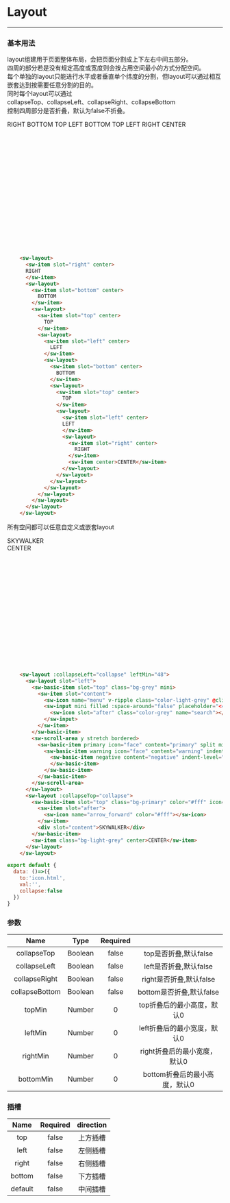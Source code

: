 # Layout
---
### 基本用法

layout组建用于页面整体布局，会把页面分割成上下左右中间五部分。<br/>
四周的部分若是没有规定高度或宽度则会按占用空间最小的方式分配空间。<br/>
每个单独的layout只能进行水平或者垂直单个纬度的分割，但layout可以通过相互嵌套达到按需要任意分割的目的。<br/>
同时每个layout可以通过<br/>
collapseTop、collapseLeft、collapseRight、collapseBottom<br/>
控制四周部分是否折叠，默认为false不折叠。

<common-decorator>
  <div style="width:600px;height:300px">
    <sw-layout>
      <sw-item slot="right" class="bg-warning" center style="width:100%;height:100%">
      RIGHT
      </sw-item>
      <sw-layout>
        <sw-item slot="bottom" class="bg-negative" center>
          BOTTOM
        </sw-item>
        <sw-layout>
          <sw-item slot="top" class="bg-positive" center>
            TOP
          </sw-item>
          <sw-layout>
            <sw-item slot="left" class="bg-grey" center style="width:100%;height:100%">
              LEFT
            </sw-item>
            <sw-layout>
              <sw-item slot="bottom" class="bg-positive" center>
                BOTTOM
              </sw-item>
              <sw-layout>
                <sw-item slot="top" class="bg-negative" center>
                  TOP
                </sw-item>
                <sw-layout>
                  <sw-item slot="left" class="bg-warning" center style="width:100%;height:100%">
                  LEFT
                  </sw-item>
                  <sw-layout>
                    <sw-item slot="right" class="bg-grey" center style="width:100%;height:100%">
                      RIGHT
                    </sw-item>
                    <sw-item class="bg-light-grey" center style="width:100%;height:100%">CENTER</sw-item>
                  </sw-layout>
                </sw-layout>
              </sw-layout>
            </sw-layout>
          </sw-layout>
        </sw-layout>
      </sw-layout>
    </sw-layout>
  </div>
</common-decorator>

``` html
    <sw-layout>
      <sw-item slot="right" center>
      RIGHT
      </sw-item>
      <sw-layout>
        <sw-item slot="bottom" center>
          BOTTOM
        </sw-item>
        <sw-layout>
          <sw-item slot="top" center>
            TOP
          </sw-item>
          <sw-layout>
            <sw-item slot="left" center>
              LEFT
            </sw-item>
            <sw-layout>
              <sw-item slot="bottom" center>
                BOTTOM
              </sw-item>
              <sw-layout>
                <sw-item slot="top" center>
                  TOP
                </sw-item>
                <sw-layout>
                  <sw-item slot="left" center>
                  LEFT
                  </sw-item>
                  <sw-layout>
                    <sw-item slot="right" center>
                      RIGHT
                    </sw-item>
                    <sw-item center>CENTER</sw-item>
                  </sw-layout>
                </sw-layout>
              </sw-layout>
            </sw-layout>
          </sw-layout>
        </sw-layout>
      </sw-layout>
    </sw-layout>
```
所有空间都可以任意自定义或嵌套layout

<common-decorator>
  <div style="width:600px;height:300px">
    <sw-layout :collapseLeft="collapse" leftMin="48" class="border-light-grey right">
      <sw-layout slot="left">
        <sw-basic-item slot="top" class="bg-grey" mini>
          <sw-item slot="content">
            <sw-icon name="menu" style="margin-right:12px;cursor:pointer" v-ripple class="color-light-grey" @click="collapse=!collapse"></sw-icon>
            <sw-input mini filled :space-around="false" placeholder="<=try it" v-model="val">
              <sw-icon slot="after" class="color-grey" name="search"></sw-icon>
            </sw-input>
          </sw-item>
        </sw-basic-item>
        <sw-scroll-area y stretch>
          <sw-basic-item primary icon="face" content="primary" split mini mask>
            <sw-basic-item warning icon="face" content="warning" indent-level="3" mini split mask>
              <sw-basic-item negative content="negative" indent-level="6" mini split mask :sub="items">
              </sw-basic-item>
            </sw-basic-item>
          </sw-basic-item>
        </sw-scroll-area>
      </sw-layout>
      <sw-layout :collapseTop="collapse">
        <sw-basic-item slot="top" class="bg-primary" color="#fff" icon="fingerprint" mini>
          <sw-item slot="after">
            <sw-icon name="arrow_forward" color="#fff"></sw-icon>
          </sw-item>
          <div slot="content">SKYWALKER</div>
        </sw-basic-item>
        <sw-item class="bg-light-grey" center style="width:100%;height:100%">CENTER</sw-item>
      </sw-layout>
    </sw-layout>
  </div>
</common-decorator>

<script>
export default {
  data: ()=>({
    to:'icon.html',
    val:'',
    collapse:false
  }),
  computed:{
    items(){
      let res = []

      for(let i of ['1','2','3','4','5']){
        res.push({
          content:i,
          callback:(e)=>{
            console.log(e,i)
          }
          })
      }
      return res
    }
  },
  methods:{
    clickFn(e){
      console.log(e)
    }
  }
}
</script>

``` html
    <sw-layout :collapseLeft="collapse" leftMin="48">
      <sw-layout slot="left">
        <sw-basic-item slot="top" class="bg-grey" mini>
          <sw-item slot="content">
            <sw-icon name="menu" v-ripple class="color-light-grey" @click="collapse=!collapse"></sw-icon>
            <sw-input mini filled :space-around="false" placeholder="<=try it" v-model="val">
              <sw-icon slot="after" class="color-grey" name="search"></sw-icon>
            </sw-input>
          </sw-item>
        </sw-basic-item>
        <sw-scroll-area y stretch bordered>
          <sw-basic-item primary icon="face" content="primary" split mini mask>
            <sw-basic-item warning icon="face" content="warning" indent-level="3" mini split mask>
              <sw-basic-item negative content="negative" indent-level="6" mini split mask :sub="items">
              </sw-basic-item>
            </sw-basic-item>
          </sw-basic-item>
        </sw-scroll-area>
      </sw-layout>
      <sw-layout :collapseTop="collapse">
        <sw-basic-item slot="top" class="bg-primary" color="#fff" icon="fingerprint" mini>
          <sw-item slot="after">
            <sw-icon name="arrow_forward" color="#fff"></sw-icon>
          </sw-item>
          <div slot="content">SKYWALKER</div>
        </sw-basic-item>
        <sw-item class="bg-light-grey" center>CENTER</sw-item>
      </sw-layout>
    </sw-layout>
```

``` js
export default {
  data: ()=>({
    to:'icon.html',
    val:'',
    collapse:false
  })
}
```

### 参数

Name|Type|Required||
:------:|:------:|:------:|:------:|
collapseTop|Boolean|false|top是否折叠,默认false|
collapseLeft|Boolean|false|left是否折叠,默认false|
collapseRight|Boolean|false|right是否折叠,默认false|
collapseBottom|Boolean|false|bottom是否折叠,默认false|
topMin|Number|0|top折叠后的最小高度，默认0|
leftMin|Number|0|left折叠后的最小宽度，默认0|
rightMin|Number|0|right折叠后的最小宽度，默认0|
bottomMin|Number|0|bottom折叠后的最小高度，默认0|

### 插槽

Name|Required|direction|
:------:|:------:|:------:|
top|false|上方插槽|
left|false|左侧插槽|
right|false|右侧插槽|
bottom|false|下方插槽|
default|false|中间插槽|